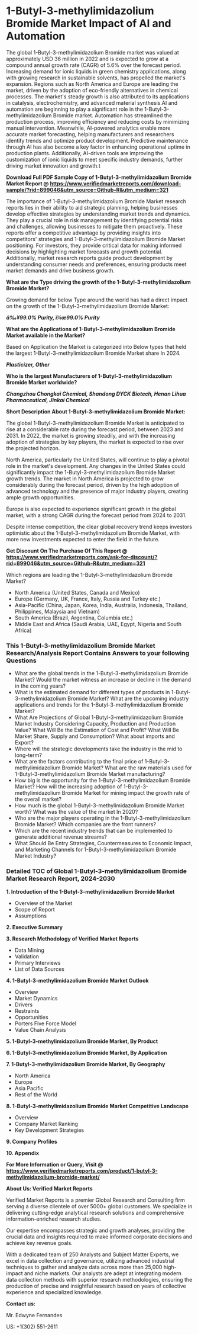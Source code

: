 <meta name="title" content="Global 1-Butyl-3-methylimidazolium Bromide Market Impact of AI and Automation"><meta name="description" content="The global 1-Butyl-3-methylimidazolium Bromide market was valued at approximately USD 36 million in 2022 and is expected to grow at a compound annual growth rate (CAGR) o"><meta name="title" content="1-Butyl-3-methylimidazolium Bromide Market Size, Share, Scope, Trends, Growth, Opportunities, Analysis, Forecast"><h1>1-Butyl-3-methylimidazolium Bromide Market Impact of AI and Automation</h1>The global 1-Butyl-3-methylimidazolium Bromide market was valued at approximately USD 36 million in 2022 and is expected to grow at a compound annual growth rate (CAGR) of 5.6% over the forecast period. Increasing demand for ionic liquids in green chemistry applications, along with growing research in sustainable solvents, has propelled the market's expansion. Regions such as North America and Europe are leading the market, driven by the adoption of eco-friendly alternatives in chemical processes. The market's steady growth is also attributed to its applications in catalysis, electrochemistry, and advanced material synthesis.AI and automation are beginning to play a significant role in the 1-Butyl-3-methylimidazolium Bromide market. Automation has streamlined the production process, improving efficiency and reducing costs by minimizing manual intervention. Meanwhile, AI-powered analytics enable more accurate market forecasting, helping manufacturers and researchers identify trends and optimize product development. Predictive maintenance through AI has also become a key factor in enhancing operational uptime in production plants. Additionally, AI-driven tools are improving the customization of ionic liquids to meet specific industry demands, further driving market innovation and growth.t</p><p id="" class=""><strong>Download Full PDF Sample Copy of 1-Butyl-3-methylimidazolium Bromide Market Report @ <a href="https://www.verifiedmarketreports.com/download-sample/?rid=899046&utm_source=Github-R&utm_medium=321" target="_blank">https://www.verifiedmarketreports.com/download-sample/?rid=899046&utm_source=Github-R&utm_medium=321</a></strong></p><p>The importance of&nbsp;1-Butyl-3-methylimidazolium Bromide Market research reports lies in their ability to aid strategic planning, helping businesses develop effective strategies by understanding market trends and dynamics. They play a crucial role in risk management by identifying potential risks and challenges, allowing businesses to mitigate them proactively. These reports offer a competitive advantage by providing insights into competitors' strategies and 1-Butyl-3-methylimidazolium Bromide Market positioning. For investors, they provide critical data for making informed decisions by highlighting market forecasts and growth potential. Additionally, market research reports guide product development by understanding consumer needs and preferences, ensuring products meet market demands and drive business growth.</p><p><strong>What are the&nbsp;Type driving the growth of the 1-Butyl-3-methylimidazolium Bromide Market?</strong></p><p id="" class="">Growing demand for below Type around the world has had a direct impact on the growth of the 1-Butyl-3-methylimidazolium Bromide Market:</p><em><strong>â‰¥99.0% Purity, ï¼œ99.0% Purity</strong></em></p><strong>What are the&nbsp;Applications&nbsp;of 1-Butyl-3-methylimidazolium Bromide Market available in the Market?</strong></p><p id="" class="">Based on Application the Market is categorized into Below types that held the largest 1-Butyl-3-methylimidazolium Bromide Market share In 2024.</p><em><strong>Plasticizer, Other</strong></em></p><strong>Who is the largest Manufacturers of 1-Butyl-3-methylimidazolium Bromide Market worldwide?</strong></p><p><em><strong>Changzhou Chongkai Chemical, Shandong DYCK Biotech, Henan Lihua Pharmaceutical, Jinkai Chemical</strong></em></p><p id="" class=""><strong>Short Description About 1-Butyl-3-methylimidazolium Bromide Market:</strong></p><p>The global 1-Butyl-3-methylimidazolium Bromide Market is anticipated to rise at a considerable rate during the forecast period, between 2023 and 2031. In 2022, the market is growing steadily, and with the increasing adoption of strategies by key players, the market is expected to rise over the projected horizon.</p><p>North America, particularly the United States, will continue to play a pivotal role in the market's development. Any changes in the United States could significantly impact the 1-Butyl-3-methylimidazolium Bromide Market growth trends. The market in North America is projected to grow considerably during the forecast period, driven by the high adoption of advanced technology and the presence of major industry players, creating ample growth opportunities.</p><p>Europe is also expected to experience significant growth in the global market, with a strong CAGR during the forecast period from 2024 to 2031.</p><p>Despite intense competition, the clear global recovery trend keeps investors optimistic about the 1-Butyl-3-methylimidazolium Bromide Market, with more new investments expected to enter the field in the future.</p><p id="" class=""><strong>Get Discount On The Purchase Of This Report @ <a href="https://www.verifiedmarketreports.com/ask-for-discount/?rid=899046&utm_source=Github-R&utm_medium=321" target="_blank">https://www.verifiedmarketreports.com/ask-for-discount/?rid=899046&utm_source=Github-R&utm_medium=321</a></strong></p>Which regions are leading the 1-Butyl-3-methylimidazolium Bromide Market?</p><ul><li>North America (United States, Canada and Mexico)</li><li>Europe (Germany, UK, France, Italy, Russia and Turkey etc.)</li><li>Asia-Pacific (China, Japan, Korea, India, Australia, Indonesia, Thailand, Philippines, Malaysia and Vietnam)</li><li>South America (Brazil, Argentina, Columbia etc.)</li><li>Middle East and Africa (Saudi Arabia, UAE, Egypt, Nigeria and South Africa)</li></ul><h3 id="" class="">This 1-Butyl-3-methylimidazolium Bromide Market Research/Analysis Report Contains Answers to your following Questions</h3><ul><li>What are the global trends in the 1-Butyl-3-methylimidazolium Bromide Market? Would the market witness an increase or decline in the demand in the coming years?</li><li>What is the estimated demand for different types of products in 1-Butyl-3-methylimidazolium Bromide Market? What are the upcoming industry applications and trends for the 1-Butyl-3-methylimidazolium Bromide Market?</li><li>What Are Projections of Global 1-Butyl-3-methylimidazolium Bromide Market Industry Considering Capacity, Production and Production Value? What Will Be the Estimation of Cost and Profit? What Will Be Market Share, Supply and Consumption? What about imports and Export?</li><li>Where will the strategic developments take the industry in the mid to long-term?</li><li>What are the factors contributing to the final price of 1-Butyl-3-methylimidazolium Bromide Market? What are the raw materials used for 1-Butyl-3-methylimidazolium Bromide Market manufacturing?</li><li>How big is the opportunity for the 1-Butyl-3-methylimidazolium Bromide Market? How will the increasing adoption of 1-Butyl-3-methylimidazolium Bromide Market for mining impact the growth rate of the overall market?</li><li>How much is the global 1-Butyl-3-methylimidazolium Bromide Market worth? What was the value of the market In 2020?</li><li>Who are the major players operating in the 1-Butyl-3-methylimidazolium Bromide Market? Which companies are the front runners?</li><li>Which are the recent industry trends that can be implemented to generate additional revenue streams?</li><li>What Should Be Entry Strategies, Countermeasures to Economic Impact, and Marketing Channels for 1-Butyl-3-methylimidazolium Bromide Market Industry?</li></ul><h3 id="" class="">Detailed TOC of Global 1-Butyl-3-methylimidazolium Bromide Market Research Report, 2024-2030</h3><p id="" class=""><strong>1. Introduction of the 1-Butyl-3-methylimidazolium Bromide Market</strong></p><ul><li>Overview of the Market</li><li>Scope of Report</li><li>Assumptions</li></ul><p id="" class=""><strong>2. Executive Summary</strong></p><p id="" class=""><strong>3. Research Methodology of Verified Market Reports</strong></p><ul><li>Data Mining</li><li>Validation</li><li>Primary Interviews</li><li>List of Data Sources</li></ul><p id="" class=""><strong>4. 1-Butyl-3-methylimidazolium Bromide Market Outlook</strong></p><ul><li>Overview</li><li>Market Dynamics</li><li>Drivers</li><li>Restraints</li><li>Opportunities</li><li>Porters Five Force Model</li><li>Value Chain Analysis</li></ul><p id="" class=""><strong>5. 1-Butyl-3-methylimidazolium Bromide Market, By Product</strong></p><p id="" class=""><strong>6. 1-Butyl-3-methylimidazolium Bromide Market, By Application</strong></p><p id="" class=""><strong>7. 1-Butyl-3-methylimidazolium Bromide Market, By Geography</strong></p><ul><li>North America</li><li>Europe</li><li>Asia Pacific</li><li>Rest of the World</li></ul><p id="" class=""><strong>8. 1-Butyl-3-methylimidazolium Bromide Market Competitive Landscape</strong></p><ul><li>Overview</li><li>Company Market Ranking</li><li>Key Development Strategies</li></ul><p id="" class=""><strong>9. Company Profiles</strong></p><p id="" class=""><strong>10. Appendix</strong></p><p id="" class=""><strong>For More Information or Query, Visit @ <a href="https://www.verifiedmarketreports.com/product/1-butyl-3-methylimidazolium-bromide-market/" target="_blank">https://www.verifiedmarketreports.com/product/1-butyl-3-methylimidazolium-bromide-market/</a></strong></p><p id="" class=""><strong>About Us: Verified Market Reports</strong></p><p id="" class="">Verified Market Reports is a premier Global Research and Consulting firm serving a diverse clientele of over 5000+ global customers. We specialize in delivering cutting-edge analytical research solutions and comprehensive information-enriched research studies.</p><p id="" class="">Our expertise encompasses strategic and growth analyses, providing the crucial data and insights required to make informed corporate decisions and achieve key revenue goals.</p><p id="" class="">With a dedicated team of 250 Analysts and Subject Matter Experts, we excel in data collection and governance, utilizing advanced industrial techniques to gather and analyze data across more than 25,000 high-impact and niche markets. Our analysts are adept at integrating modern data collection methods with superior research methodologies, ensuring the production of precise and insightful research based on years of collective experience and specialized knowledge.</p><p id="" class=""><strong>Contact us:</strong></p><p id="" class="">Mr. Edwyne Fernandes</p><p id="" class="">US: +1(302) 551-2611</p>
